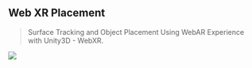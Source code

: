 ## Web XR Placement
> Surface Tracking and Object Placement Using WebAR Experience with Unity3D - WebXR.

![](img/game.gif)
